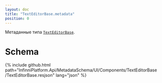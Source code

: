 ```yaml
---
layout: doc
title: "TextEditorBase.metadata"
position: 0
---
```


Метаданные типа [`TextEditorBase`](../).

# Schema

{% include github.html path="InfinniPlatform.Api/MetadataSchema/UI/Components/TextEditorBase/TextEditorBase.resjson" lang="json" %}
